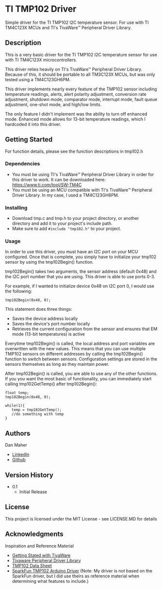 # TI TMP102 Driver

Simple driver for the TI TMP102 I2C temperature sensor. For use with TI TM4C123X MCUs and TI's TivaWare™ Peripheral Driver Library.

## Description

This is a very basic driver for the TI TMP102 I2C temperature sensor for use with TI TM4C123X microcontrollers.

This driver relies heavily on TI's TivaWare™ Peripheral Driver Library. Because of this, it should be portable to all TM3C123X MCUs, but was only tested using a TM4C123GH6PM.

This driver implements nearly every feature of the TMP102 sensor including temperature readings, alerts, alert polarity adjustment, conversion rate adjustment, shutdown mode, comparator mode, interrupt mode, fault queue adjustment, one-shot mode, and high/low limits. 

The only feature I didn't implement was the ability to turn off enhanced mode. Enhanced mode allows for 13-bit temperature readings, which I hardcoded it into this driver.

## Getting Started

For function details, please see the function descriptions in tmp102.h

### Dependencies

* You must be using TI's TivaWare™ Peripheral Driver Library in order for this driver to work. It can be downloaded here: https://www.ti.com/tool/SW-TM4C
* You must be using an MCU compatible with TI's TivaWare™ Peripheral Driver Library. In my case, I used a TM4C123GH6PM.

### Installing

* Download tmp.c and tmp.h to your project directory, or another directory and add it to your project's include path.
* Make sure to add ```#include "tmp102.h"``` to your project.

### Usage

In order to use this driver, you must have an I2C port on your MCU configured. Once that is complete, you simply have to initialize your tmp102 sensor by using the tmp102Begin() function. 

tmp102Begin() takes two arguments, the sensor address (default 0x48) and the I2C port number that you are using. This driver is able to use ports 0-3.

For example, if I wanted to initialize device 0x48 on I2C port 0, I would use the following:

```
tmp102Begin(0x48, 0);
```
This statement does three things:

* Saves the device address locally
* Saves the device's port number locally
* Retrieves the current configuration from the sensor and ensures that EM mode (13-bit temperatures) is active

Everytime tmp102Begin() is called, the local address and port variables are overwritten with the new values. This means that you can use multiple TMP102 sensors on different addresses by calling the tmp102Begin() function to switch between sensors. Configuration settings are stored in the sensors themselves as long as they maintain power.

After tmp102Begin() is called, you are able to use any of the other functions. If you you want the most basic of functionality, you can immediately start calling tmp102GetTemp() after tmp102Begin():

```
float temp;
tmp102Begin(0x48, 0);

while(1){
   temp = tmp102GetTemp();
   //do something with temp
}
```

## Authors

Dan Maher
* [LinkedIn](https://www.linkedin.com/in/dan-maher-8404134a/)
* [Github](https://github.com/DanJMaher)

## Version History

* 0.1
    * Initial Release

## License

This project is licensed under the MIT License - see LICENSE.MD for details

## Acknowledgments

Inspiration and Reference Material
* [Getting Stated with TivaWare](https://www.ti.com/lit/ug/spmu373/spmu373.pdf?ts=1622989782546&ref_url=https%253A%252F%252Fwww.ti.com%252Ftool%252FSW-TM4C)
* [Tivaware Peripheral Driver Library](https://www.ti.com/lit/ug/spmu298e/spmu298e.pdf?ts=1622989784912&ref_url=https%253A%252F%252Fwww.ti.com%252Ftool%252FSW-TM4C)
* [TMP102 Data Sheet](https://www.ti.com/lit/ds/symlink/tmp102.pdf?ts=1622990619468&ref_url=https%253A%252F%252Fwww.google.com%252F)
* [SparkFun TMP102 Arduino Driver](https://github.com/sparkfun/SparkFun_TMP102_Arduino_Library)
(Note: My driver is not based on the SparkFun driver, but I did use theirs as reference material when determining what features to include.)
